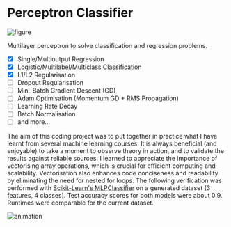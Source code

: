 # Perceptron Classifier

![figure](https://github.com/obdwinston/Perceptron-Classifier/assets/104728656/d00b3c36-3372-4bc0-bd59-ff6decadb1fa)

Multilayer perceptron to solve classification and regression problems.

- [x] Single/Multioutput Regression
- [x] Logistic/Multilabel/Multiclass Classification
- [x] L1/L2 Regularisation
- [ ] Dropout Regularisation
- [ ] Mini-Batch Gradient Descent (GD)
- [ ] Adam Optimisation (Momentum GD + RMS Propagation)
- [ ] Learning Rate Decay
- [ ] Batch Normalisation
- [ ] and more...

The aim of this coding project was to put together in practice what I have learnt from several machine learning courses. It is always beneficial (and enjoyable) to take a moment to observe theory in action, and to validate the results against reliable sources. I learned to appreciate the importance of vectorising array operations, which is crucial for efficient computing and scalability. Vectorisation also enhances code conciseness and readability by eliminating the need for nested for loops. The following verification was performed with [Scikit-Learn's MLPClassifier](https://scikit-learn.org/stable/modules/generated/sklearn.neural_network.MLPClassifier.html) on a generated dataset (3 features, 4 classes). Test accuracy scores for both models were about 0.9. Runtimes were comparable for the current dataset.

![animation](https://github.com/obdwinston/Perceptron-Classifier/assets/104728656/15edd8ec-95ae-4073-91cb-6cb8a69eb1b1)
